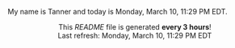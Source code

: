 My name is Tanner and today is Monday, March 10, 11:29 PM EDT.

<p align="center">This <i>README</i> file is generated <b>every 3 hours</b>!</br>Last refresh: Monday, March 10, 11:29 PM EDT<br /></p>
